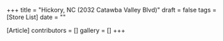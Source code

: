 +++
title = "Hickory, NC (2032 Catawba Valley Blvd)"
draft = false
tags = [Store List]
date = ""

[Article]
contributors = []
gallery = []
+++